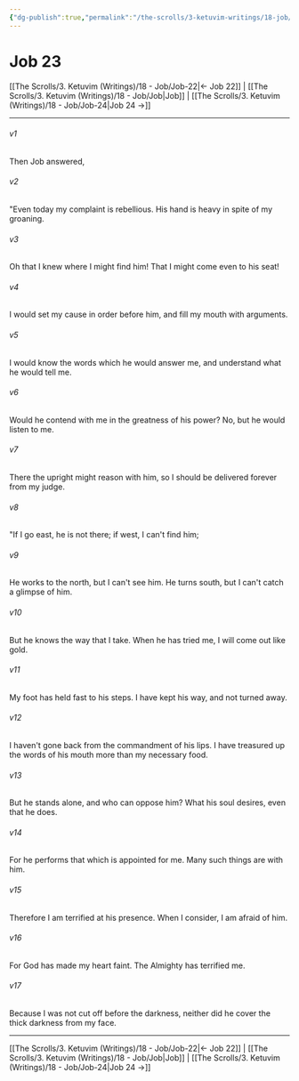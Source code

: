 ```yaml
---
{"dg-publish":true,"permalink":"/the-scrolls/3-ketuvim-writings/18-job/job-23/","tags":["#TheScrolls","#Ketuvim"]}
---
```


# Job 23


[[The Scrolls/3. Ketuvim (Writings)/18 - Job/Job-22\|← Job 22]] | [[The Scrolls/3. Ketuvim (Writings)/18 - Job/Job\|Job]] | [[The Scrolls/3. Ketuvim (Writings)/18 - Job/Job-24\|Job 24 →]]
***



###### v1 
Then Job answered, 

###### v2 
"Even today my complaint is rebellious. His hand is heavy in spite of my groaning. 

###### v3 
Oh that I knew where I might find him! That I might come even to his seat! 

###### v4 
I would set my cause in order before him, and fill my mouth with arguments. 

###### v5 
I would know the words which he would answer me, and understand what he would tell me. 

###### v6 
Would he contend with me in the greatness of his power? No, but he would listen to me. 

###### v7 
There the upright might reason with him, so I should be delivered forever from my judge. 

###### v8 
"If I go east, he is not there; if west, I can't find him; 

###### v9 
He works to the north, but I can't see him. He turns south, but I can't catch a glimpse of him. 

###### v10 
But he knows the way that I take. When he has tried me, I will come out like gold. 

###### v11 
My foot has held fast to his steps. I have kept his way, and not turned away. 

###### v12 
I haven't gone back from the commandment of his lips. I have treasured up the words of his mouth more than my necessary food. 

###### v13 
But he stands alone, and who can oppose him? What his soul desires, even that he does. 

###### v14 
For he performs that which is appointed for me. Many such things are with him. 

###### v15 
Therefore I am terrified at his presence. When I consider, I am afraid of him. 

###### v16 
For God has made my heart faint. The Almighty has terrified me. 

###### v17 
Because I was not cut off before the darkness, neither did he cover the thick darkness from my face.

***
[[The Scrolls/3. Ketuvim (Writings)/18 - Job/Job-22\|← Job 22]] | [[The Scrolls/3. Ketuvim (Writings)/18 - Job/Job\|Job]] | [[The Scrolls/3. Ketuvim (Writings)/18 - Job/Job-24\|Job 24 →]]
